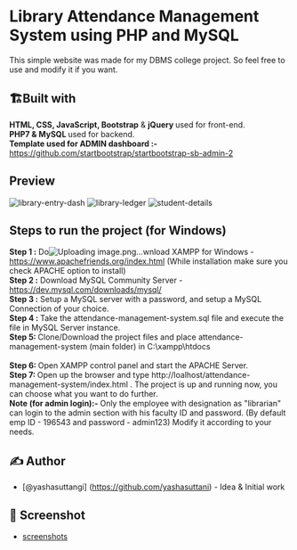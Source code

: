 <h1 align="left"> Library Attendance Management System using PHP and MySQL </h1>
 
 <p> This simple website was made for my DBMS college project. So feel free to use and modify it if you want. </p>
 
## 🏗️Built with 
  <b> HTML, CSS, JavaScript, Bootstrap</b> & <b> jQuery </b> used for front-end.
  <br>
  <b> PHP7 & MySQL </b> used for backend.
  <br>
  <b> Template used for ADMIN dashboard :-</b> https://github.com/startbootstrap/startbootstrap-sb-admin-2
 
## Preview 
![library-entry-dash](https://user-images.githubusercontent.com/54986806/123215016-88a44b80-d4e5-11eb-9da5-7bed769167ed.jpg)
![library-ledger](https://user-images.githubusercontent.com/54986806/123215344-f781a480-d4e5-11eb-94ee-b04f9cecda0a.jpg)
![student-details](https://user-images.githubusercontent.com/54986806/123215356-fa7c9500-d4e5-11eb-96cf-4649c0952c19.jpg)


## Steps to run the project (for Windows)
<b>Step 1 :</b> Do![Uploading image.png…]()wnload XAMPP for Windows - https://www.apachefriends.org/index.html (While installation make sure you check APACHE option to install) 
<br>
<b>Step 2 :</b> Download MySQL Community Server - https://dev.mysql.com/downloads/mysql/ 
<br>
<b> Step 3 :</b> Setup a MySQL server with a password, and setup a MySQL Connection of your choice. 
<br>
<b> Step 4 : </b> Take the attendance-management-system.sql file and execute the file in MySQL Server instance. 
<br> 
<b> Step 5: </b> Clone/Download the project files and place attendance-management-system (main folder) in C:\xampp\htdocs\
<br> 
<b>Step 6: </b> Open XAMPP control panel and start the APACHE Server. 
<br> 
<b>Step 7: </b> Open up the browser and type http://loalhost/attendance-management-system/index.html . The project is up and running now, you can choose what you want to do further.
<br>
<b>Note (for admin login):- </b> Only the employee with designation as "librarian" can login to the admin section with his faculty ID and password. (By default emp ID - 196543 and password - admin123) Modify it according to your needs. 


## ✍️ Author <a name = "author"></a>
- [@yashasuttangi] (https://github.com/yashasuttani) - Idea & Initial work


## 📄 Screenshot <a name = "screenshots"></a>
- [screenshots](https://github.com/yashasuttangi/lib-attendance-management-system/tree/main/Project%20Screenshots)
